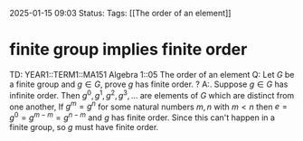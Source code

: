 2025-01-15 09:03
Status: 
Tags: [[The order of an element]]
# finite group implies finite order

TD: YEAR1::TERM1::MA151 Algebra 1::05 The order of an element
Q: Let $G$ be a finite group and $g \in G$, prove $g$ has finite order.
?
A:. Suppose $g ∈ G$ has infinite order. Then $g^0 , g^1 , g^2 , g^3 , . . .$ are elements of $G$ which are distinct from one another,
If $g^ m = g^ n$ for some natural numbers $m,n$ with $m < n$ then $e = g^0 = g^{ m−m }= g^{n−m}$ and $g$ has finite order.
Since this can't happen in a finite group, so $g$ must have finite order.
<!--ID: 1736934676572-->

